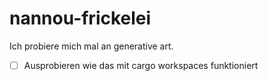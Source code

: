 # nannou-frickelei
Ich probiere mich mal an generative art.

- [ ] Ausprobieren wie das mit cargo workspaces funktioniert